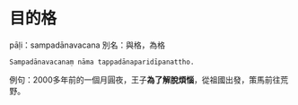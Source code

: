 # 目的格
pāḷi：sampadānavacana
別名：與格，為格
```
Sampadānavacanaṃ nāma tappadānaparidīpanattho.
```
例句：2000多年前的一個月圓夜，王子**為了解脫煩惱**，從祖國出發，策馬前往荒野。